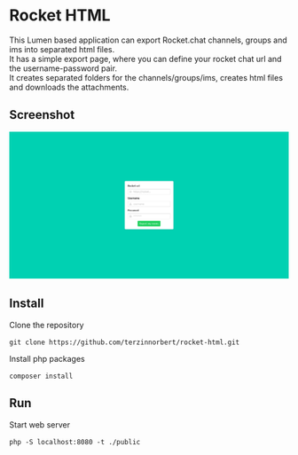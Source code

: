 # Rocket HTML

This Lumen based application can export Rocket.chat channels, groups and ims into separated html files.  
It has a simple export page, where you can define your rocket chat url and the username-password pair.  
It creates separated folders for the channels/groups/ims, creates html files and downloads the attachments.

## Screenshot

![Export page](home.png)

## Install

Clone the repository
```
git clone https://github.com/terzinnorbert/rocket-html.git
```
Install php packages
```
composer install
```

## Run
Start web server
```
php -S localhost:8080 -t ./public
```